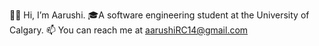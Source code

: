 👋🏽 Hi, I’m Aarushi. 
🎓A software engineering student at the University of Calgary.
📫 You can reach me at aarushiRC14@gmail.com

<!---
aarushirc14/aarushirc14 is a ✨ special ✨ repository because its `README.md` (this file) appears on your GitHub profile.
You can click the Preview link to take a look at your changes.
--->
